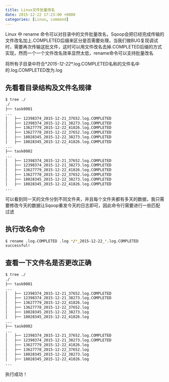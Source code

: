```yaml
---
title: Linux文件批量改名
date: 2015-12-22 17:23:00 +0800
categories: [Linux, command]
---
```


Linux 中 rename 命令可以对目录中的文件批量改名，Sqoop会把已经完成传输的文件改名加上.COMPLETED后缀来区分是否需要处理，当我们做BUG复现调试时，需要再次传输这批文件，这时可以用文件改名去掉.COMPLETED后缀的方式实现，然而一个一个文件改名效率显然太低，rename命令可以支持批量改名

将所有子目录中符合*_2015-12-22_*.log.COMPLETED名称的文件名中的.log.COMPLETED改为.log

## 先看看目录结构及文件名规律

```bash
$ tree ./
./
├── task0001
...
│   ├── 12398374_2015-12-21_37652.log.COMPLETED
│   ├── 12398374_2015-12-21_38273.log.COMPLETED
│   ├── 13627779_2015-12-22_41826.log.COMPLETED
│   ├── 13627778_2015-12-22_37652.log.COMPLETED
│   ├── 18028345_2015-12-22_38273.log.COMPLETED
│   ├── 18028345_2015-12-22_41826.log.COMPLETED
...
├── task0002
...
│   ├── 12398374_2015-12-21_37652.log.COMPLETED
│   ├── 12398374_2015-12-21_38273.log.COMPLETED
│   ├── 13627779_2015-12-22_41826.log.COMPLETED
│   ├── 13627778_2015-12-22_37652.log.COMPLETED
│   ├── 18028345_2015-12-22_38273.log.COMPLETED
│   ├── 18028345_2015-12-22_41826.log.COMPLETED
...
```

可以看到同一天的文件分到不同文件夹，并且每个文件夹都有多天的数据，我只需要修改今天的数据让Sqoop重发今天的日志即可，因此命令行需要进行一些匹配过滤

## 执行改名命令
```bash
$ rename .log.COMPLETED .log */*_2015-12-22_*.log.COMPLETED
successful!
```

## 查看一下文件名是否更改正确
```bash
$ tree ./
./
├── task0001
...
│   ├── 12398374_2015-12-21_37652.log.COMPLETED
│   ├── 12398374_2015-12-21_38273.log.COMPLETED
│   ├── 13627779_2015-12-22_41826.log
│   ├── 13627778_2015-12-22_37652.log
│   ├── 18028345_2015-12-22_38273.log
│   ├── 18028345_2015-12-22_41826.log
...
├── task0002
...
│   ├── 12398374_2015-12-21_37652.log.COMPLETED
│   ├── 12398374_2015-12-21_38273.log.COMPLETED
│   ├── 13627779_2015-12-22_41826.log
│   ├── 13627778_2015-12-22_37652.log
│   ├── 18028345_2015-12-22_38273.log
│   ├── 18028345_2015-12-22_41826.log
...
```

执行成功！